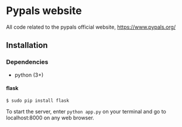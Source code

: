 # Pypals website
All code related to the pypals official website, https://www.pypals.org/

## Installation

### **Dependencies**

- python (3+)

#### flask
    $ sudo pip install flask

To start the server, enter `python app.py` on your terminal and go to localhost:8000 on any web browser.


